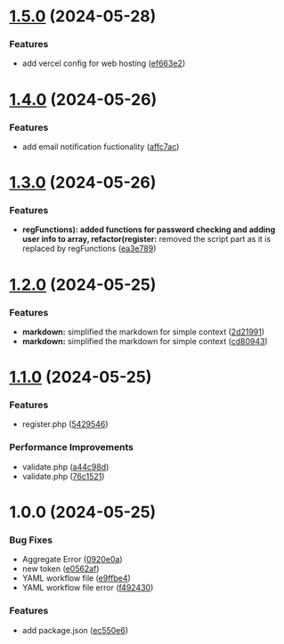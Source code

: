 # [1.5.0](https://github.com/mr-jones123/MidtermPHP/compare/v1.4.0...v1.5.0) (2024-05-28)


### Features

* add vercel config for web hosting ([ef663e2](https://github.com/mr-jones123/MidtermPHP/commit/ef663e23479a616c8e89ad11429bb295ad61c391))

# [1.4.0](https://github.com/mr-jones123/MidtermPHP/compare/v1.3.0...v1.4.0) (2024-05-26)


### Features

* add email notification fuctionality ([affc7ac](https://github.com/mr-jones123/MidtermPHP/commit/affc7ac3d1aa310286b4e05eb71096290f997b40))

# [1.3.0](https://github.com/mr-jones123/MidtermPHP/compare/v1.2.0...v1.3.0) (2024-05-26)


### Features

* **regFunctions): added functions for password checking and adding user info to array, refactor(register:** removed the script part as it is replaced by regFunctions ([ea3e789](https://github.com/mr-jones123/MidtermPHP/commit/ea3e7896f17b7368cb2204971df48944b571fee2))

# [1.2.0](https://github.com/mr-jones123/MidtermPHP/compare/v1.1.0...v1.2.0) (2024-05-25)


### Features

* **markdown:** simplified the markdown for simple context ([2d21991](https://github.com/mr-jones123/MidtermPHP/commit/2d219912af84512b6096a8269ac5d27f50352eb8))
* **markdown:** simplified the markdown for simple context ([cd80943](https://github.com/mr-jones123/MidtermPHP/commit/cd809430ff4ec823ffcccd6af43850a961ab3c96))

# [1.1.0](https://github.com/mr-jones123/MidtermPHP/compare/v1.0.0...v1.1.0) (2024-05-25)


### Features

* register.php ([5429546](https://github.com/mr-jones123/MidtermPHP/commit/54295463d54c4070523333f7752b861fa36463d9))


### Performance Improvements

* validate.php ([a44c98d](https://github.com/mr-jones123/MidtermPHP/commit/a44c98d975bc5c8e7ef42817a84e1d2acb88f0a9))
* validate.php ([76c1521](https://github.com/mr-jones123/MidtermPHP/commit/76c152133e0b9cd1f1fc786151613819f114686c))

# 1.0.0 (2024-05-25)


### Bug Fixes

* Aggregate Error ([0920e0a](https://github.com/mr-jones123/MidtermPHP/commit/0920e0a4ca0b60d99c2cd67f1b6698c9b723a6e8))
* new token ([e0562af](https://github.com/mr-jones123/MidtermPHP/commit/e0562af05182b44771c6b1ace2215024f7fc3203))
* YAML workflow file ([e9ffbe4](https://github.com/mr-jones123/MidtermPHP/commit/e9ffbe48f6f69dd654f76e48b4713ece61148a9f))
* YAML workflow file error ([f492430](https://github.com/mr-jones123/MidtermPHP/commit/f4924301a1bcc22e333171940a12cea1d8c89203))


### Features

* add package.json ([ec550e6](https://github.com/mr-jones123/MidtermPHP/commit/ec550e67e88fffb895965944cdc2f21a7289eb79))
